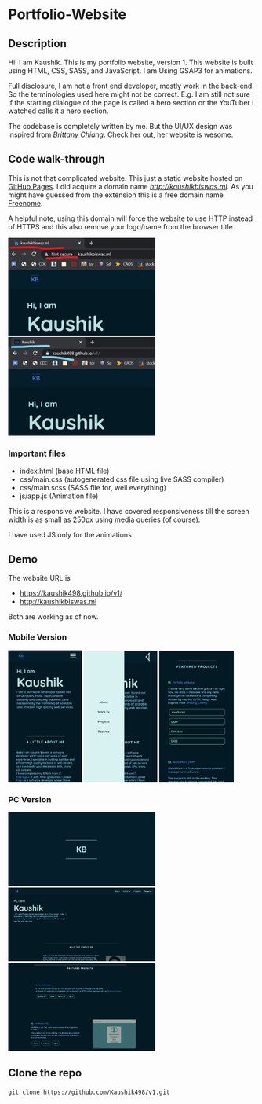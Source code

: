 # Portfolio-Website

## Description
Hi! I am Kaushik. This is my portfolio website, version 1. This website is built using HTML, CSS, SASS, and JavaScript. I am Using GSAP3 for animations. 

Full disclosure, I am not a front end developer, mostly work in the back-end. So the terminologies used here might not be correct. E.g. I am still not sure if the starting dialogue of the page is called a hero section or the YouTuber I watched calls it a hero section. 

The codebase is completely written by me. But the UI/UX design was inspired from [_Brittany Chiang_](https://brittanychiang.com/). Check her out, her website is wesome.


## Code walk-through

This is not that complicated website. This just a static website hosted on [GitHub Pages](https://pages.github.com/). I did acquire a domain name *http://kaushikbiswas.ml*. As you might have guessed from the extension this is a free domain name [Freenome](https://www.freenome.com/). 

A helpful note, using this domain will force the website to use HTTP instead of HTTPS and this also remove your logo/name from the browser title. 


<img src="resource/Demo-SS/titleR.jpg" width="300">
<img src="resource/Demo-SS/titleB.jpg" width="300">

### Important files
- index.html (base HTML file)
- css/main.css (autogenerated css file using live SASS compiler)
- css/main.scss (SASS file for, well everything)
- js/app.js (Animation file)

This is a responsive website. I have covered responsiveness till the screen width is as small as 250px using media queries (of course). 

I have used JS only for the animations. 

## Demo 

The website URL is 
- https://kaushik498.github.io/v1/
- http://kaushikbiswas.ml

Both are working as of now. 

### Mobile Version

<img src="resource/Demo-SS/m1.png" width="150">
<img src="resource/Demo-SS/m2.png" width="150">
<img src="resource/Demo-SS/m3.png" width="152">

### PC Version

<img src="resource/Demo-SS/pc2.png" width="300">
<img src="resource/Demo-SS/pc1.png" width="300">
<img src="resource/Demo-SS/pc3.png" width="300">

## Clone the repo
```
git clone https://github.com/Kaushik498/v1.git
```
